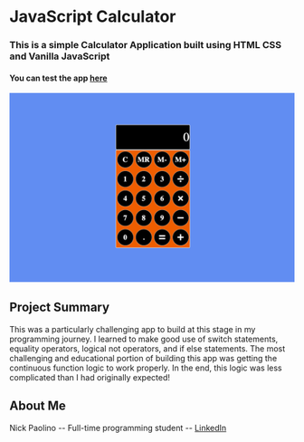 # JavaScript Calculator

### This is a simple Calculator Application built using HTML CSS and Vanilla JavaScript
 
#### You can test the app [here](https://beethoven3579.github.io/JavaScript-Calculator/) 

![](CalculatorScreenShot.png)

## Project Summary
This was a particularly challenging app to build at this stage in my programming journey. I learned to make good use of switch statements, equality operators, logical not operators, and if else statements. The most challenging and educational portion of building this app was getting the continuous function logic to work properly. In the end, this logic was less complicated than I had originally expected!

## About Me

Nick Paolino -- Full-time programming student -- [LinkedIn](https://www.linkedin.com/in/nick-paolino-00469291/)

